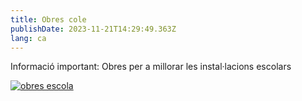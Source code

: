 ```yaml
---
title: Obres cole
publishDate: 2023-11-21T14:29:49.363Z
lang: ca
---
```

Informació important: Obres per a millorar les instal·lacions escolars

[![obres escola](/images/obres-escola.jpeg)](https://pn-dracs.netlify.app/images/obres-escola.jpeg)